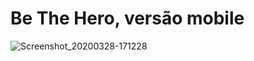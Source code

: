 # Be The Hero, versão mobile


![Screenshot_20200328-171228](https://user-images.githubusercontent.com/59968647/77832964-89023b00-7118-11ea-933c-00a5e1ffd91b.png)
